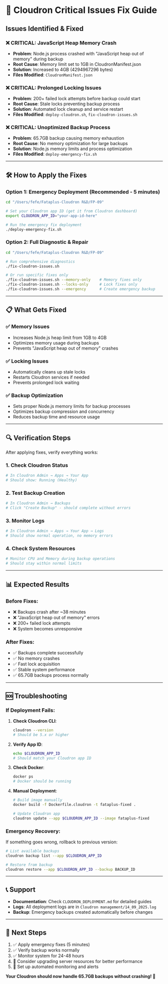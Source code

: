 # 🚨 Cloudron Critical Issues Fix Guide

## Issues Identified & Fixed

### ❌ **CRITICAL: JavaScript Heap Memory Crash**
- **Problem**: Node.js process crashed with "JavaScript heap out of memory" during backup
- **Root Cause**: Memory limit set to 1GB in CloudronManifest.json
- **Solution**: Increased to 4GB (4294967296 bytes)
- **Files Modified**: `CloudronManifest.json`

### ❌ **CRITICAL: Prolonged Locking Issues**
- **Problem**: 200+ failed lock attempts before backup could start
- **Root Cause**: Stale locks preventing backup process
- **Solution**: Automated lock cleanup and service restart
- **Files Modified**: `deploy-cloudron.sh`, `fix-cloudron-issues.sh`

### ❌ **CRITICAL: Unoptimized Backup Process**
- **Problem**: 65.7GB backup causing memory exhaustion
- **Root Cause**: No memory optimization for large backups
- **Solution**: Node.js memory limits and process optimization
- **Files Modified**: `deploy-emergency-fix.sh`

---

## 🛠️ How to Apply the Fixes

### Option 1: Emergency Deployment (Recommended - 5 minutes)

```bash
cd "/Users/fefe/Fataplus-Cloudron R&D/FP-09"

# Set your Cloudron app ID (get it from Cloudron dashboard)
export CLOUDRON_APP_ID="your-app-id-here"

# Run the emergency fix deployment
./deploy-emergency-fix.sh
```

### Option 2: Full Diagnostic & Repair

```bash
cd "/Users/fefe/Fataplus-Cloudron R&D/FP-09"

# Run comprehensive diagnostics
./fix-cloudron-issues.sh

# Or run specific fixes only
./fix-cloudron-issues.sh --memory-only    # Memory fixes only
./fix-cloudron-issues.sh --locks-only     # Lock fixes only
./fix-cloudron-issues.sh --emergency      # Create emergency backup
```

---

## 📋 What Gets Fixed

### ✅ **Memory Issues**
- Increases Node.js heap limit from 1GB to 4GB
- Optimizes memory usage during backups
- Prevents "JavaScript heap out of memory" crashes

### ✅ **Locking Issues**
- Automatically cleans up stale locks
- Restarts Cloudron services if needed
- Prevents prolonged lock waiting

### ✅ **Backup Optimization**
- Sets proper Node.js memory limits for backup processes
- Optimizes backup compression and concurrency
- Reduces backup time and resource usage

---

## 🔍 Verification Steps

After applying fixes, verify everything works:

### 1. Check Cloudron Status
```bash
# In Cloudron Admin → Apps → Your App
# Should show: Running (Healthy)
```

### 2. Test Backup Creation
```bash
# In Cloudron Admin → Backups
# Click "Create Backup" - should complete without errors
```

### 3. Monitor Logs
```bash
# In Cloudron Admin → Apps → Your App → Logs
# Should show normal operation, no memory errors
```

### 4. Check System Resources
```bash
# Monitor CPU and Memory during backup operations
# Should stay within normal limits
```

---

## 📊 Expected Results

### Before Fixes:
- ❌ Backups crash after ~38 minutes
- ❌ "JavaScript heap out of memory" errors
- ❌ 200+ failed lock attempts
- ❌ System becomes unresponsive

### After Fixes:
- ✅ Backups complete successfully
- ✅ No memory crashes
- ✅ Fast lock acquisition
- ✅ Stable system performance
- ✅ 65.7GB backups process normally

---

## 🆘 Troubleshooting

### If Deployment Fails:

1. **Check Cloudron CLI**:
   ```bash
   cloudron --version
   # Should be 5.x or higher
   ```

2. **Verify App ID**:
   ```bash
   echo $CLOUDRON_APP_ID
   # Should match your Cloudron app ID
   ```

3. **Check Docker**:
   ```bash
   docker ps
   # Docker should be running
   ```

4. **Manual Deployment**:
   ```bash
   # Build image manually
   docker build -f Dockerfile.cloudron -t fataplus-fixed .

   # Update Cloudron app
   cloudron update --app $CLOUDRON_APP_ID --image fataplus-fixed
   ```

### Emergency Recovery:

If something goes wrong, rollback to previous version:
```bash
# List available backups
cloudron backup list --app $CLOUDRON_APP_ID

# Restore from backup
cloudron restore --app $CLOUDRON_APP_ID --backup BACKUP_ID
```

---

## 📞 Support

- **Documentation**: Check `CLOUDRON_DEPLOYMENT.md` for detailed guides
- **Logs**: All deployment logs are in `Cloudron management/14_09_2025.log`
- **Backup**: Emergency backups created automatically before changes

---

## 🎯 Next Steps

1. ✅ Apply emergency fixes (5 minutes)
2. ✅ Verify backup works normally
3. ✅ Monitor system for 24-48 hours
4. 🔄 Consider upgrading server resources for better performance
5. 🔄 Set up automated monitoring and alerts

**Your Cloudron should now handle 65.7GB backups without crashing! 🚀**
